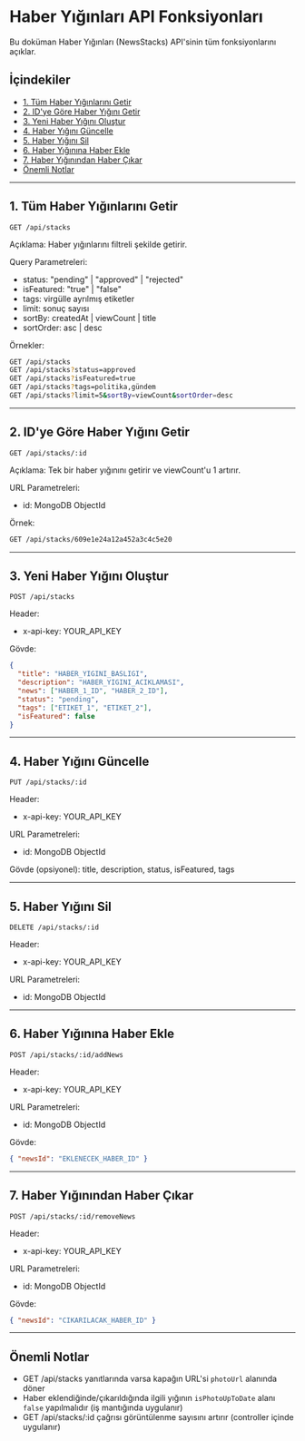 # Haber Yığınları API Fonksiyonları

Bu doküman Haber Yığınları (NewsStacks) API'sinin tüm fonksiyonlarını açıklar.

## İçindekiler

- [1. Tüm Haber Yığınlarını Getir](#1-tüm-haber-yığınlarını-getir)
- [2. ID'ye Göre Haber Yığını Getir](#2-idye-göre-haber-yığını-getir)
- [3. Yeni Haber Yığını Oluştur](#3-yeni-haber-yığını-oluştur)
- [4. Haber Yığını Güncelle](#4-haber-yığını-güncelle)
- [5. Haber Yığını Sil](#5-haber-yığını-sil)
- [6. Haber Yığınına Haber Ekle](#6-haber-yığınına-haber-ekle)
- [7. Haber Yığınından Haber Çıkar](#7-haber-yığınından-haber-çıkar)
- [Önemli Notlar](#önemli-notlar)

---

## 1. Tüm Haber Yığınlarını Getir

```http
GET /api/stacks
```

Açıklama: Haber yığınlarını filtreli şekilde getirir.

Query Parametreleri:
- status: "pending" | "approved" | "rejected"
- isFeatured: "true" | "false"
- tags: virgülle ayrılmış etiketler
- limit: sonuç sayısı
- sortBy: createdAt | viewCount | title
- sortOrder: asc | desc

Örnekler:
```bash
GET /api/stacks
GET /api/stacks?status=approved
GET /api/stacks?isFeatured=true
GET /api/stacks?tags=politika,gündem
GET /api/stacks?limit=5&sortBy=viewCount&sortOrder=desc
```

---

## 2. ID'ye Göre Haber Yığını Getir

```http
GET /api/stacks/:id
```

Açıklama: Tek bir haber yığınını getirir ve viewCount'u 1 artırır.

URL Parametreleri:
- id: MongoDB ObjectId

Örnek:
```bash
GET /api/stacks/609e1e24a12a452a3c4c5e20
```

---

## 3. Yeni Haber Yığını Oluştur

```http
POST /api/stacks
```

Header:
- x-api-key: YOUR_API_KEY

Gövde:
```json
{
  "title": "HABER_YIGINI_BASLIGI",
  "description": "HABER_YIGINI_ACIKLAMASI",
  "news": ["HABER_1_ID", "HABER_2_ID"],
  "status": "pending",
  "tags": ["ETIKET_1", "ETIKET_2"],
  "isFeatured": false
}
```

---

## 4. Haber Yığını Güncelle

```http
PUT /api/stacks/:id
```

Header:
- x-api-key: YOUR_API_KEY

URL Parametreleri:
- id: MongoDB ObjectId

Gövde (opsiyonel): title, description, status, isFeatured, tags

---

## 5. Haber Yığını Sil

```http
DELETE /api/stacks/:id
```

Header:
- x-api-key: YOUR_API_KEY

URL Parametreleri:
- id: MongoDB ObjectId

---

## 6. Haber Yığınına Haber Ekle

```http
POST /api/stacks/:id/addNews
```

Header:
- x-api-key: YOUR_API_KEY

URL Parametreleri:
- id: MongoDB ObjectId

Gövde:
```json
{ "newsId": "EKLENECEK_HABER_ID" }
```

---

## 7. Haber Yığınından Haber Çıkar

```http
POST /api/stacks/:id/removeNews
```

Header:
- x-api-key: YOUR_API_KEY

URL Parametreleri:
- id: MongoDB ObjectId

Gövde:
```json
{ "newsId": "CIKARILACAK_HABER_ID" }
```

---

## Önemli Notlar

- GET /api/stacks yanıtlarında varsa kapağın URL'si `photoUrl` alanında döner
- Haber eklendiğinde/çıkarıldığında ilgili yığının `isPhotoUpToDate` alanı `false` yapılmalıdır (iş mantığında uygulanır)
- GET /api/stacks/:id çağrısı görüntülenme sayısını artırır (controller içinde uygulanır)

